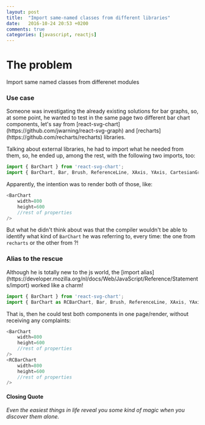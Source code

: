 ```yaml
---
layout: post
title:  "Import same-named classes from different libraries"
date:   2016-10-24 20:53 +0200
comments: true
categories: [javascript, reactjs]
---
```

<h1>The problem</h1>
Import same named classes from differenet modules

<h3>Use case</h3>
Someone was investigating the already existing solutions for bar graphs, so, at some point, he wanted to test in the same page two different bar chart components, let's say from [react-svg-chart](https://github.com/jwarning/react-svg-graph) and [recharts](https://github.com/recharts/recharts) libraries. 

Talking about external libraries, he had to import what he needed from them, so, he ended up, among the rest, with the following two imports, too:

```javascript
import { BarChart } from 'react-svg-chart';
import { BarChart, Bar, Brush, ReferenceLine, XAxis, YAxis, CartesianGrid, Tooltip, Legend } from 'recharts';
```

Apparently, the intention was to render both of those, like:

```javascript
<BarChart
	width=800
	height=600
	//rest of properties
/>
```

But what he didn't think about was that the compiler wouldn't be able to identify what kind of <code>BarChart</code> he was referring to, every time: the one from <code>recharts</code> or the other from <react-svg-chart>?!

<h3>Alias to the rescue</h3>
Although he is totally new to the js world, the [import alias](https://developer.mozilla.org/nl/docs/Web/JavaScript/Reference/Statements/import) worked like a charm!

```javascript
import { BarChart } from 'react-svg-chart';
import { BarChart as RCBarChart, Bar, Brush, ReferenceLine, XAxis, YAxis, CartesianGrid, Tooltip, Legend } from 'recharts';
```
 
That is, then he could test both components in one page/render, without receiving any complaints:
```javascript
<BarChart
	width=800
	height=600
	//rest of properties
/>
<RCBarChart
	width=800
	height=600
	//rest of properties
/>
```

<h4>Closing Quote</h4>
<em>Even the easiest things in life reveal you some kind of magic when you discover them alone.</em>
